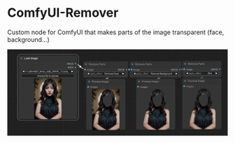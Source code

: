 # ComfyUI-Remover
Custom node for ComfyUI that makes parts of the image transparent (face, background...)

![demo](./example/demo.png)
